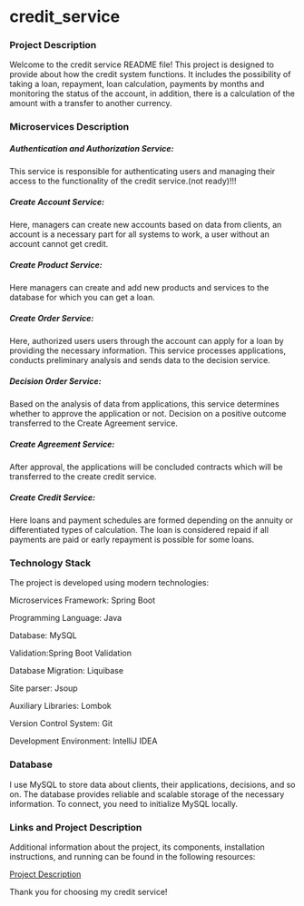 # credit_service
### Project Description

Welcome to the credit service README file! This project is designed to provide about how the credit system functions. It includes the possibility of taking a loan, repayment, loan calculation, payments by months and monitoring the status of the account, in addition, there is a calculation of the amount with a transfer to another currency.

### Microservices Description

##### Authentication and Authorization Service: 
This service is responsible for authenticating users and managing their access to the functionality of the credit service.(not ready)!!!

##### Create Account Service: 
Here, managers can create new accounts based on data from clients, an account is a necessary part for all systems to work, a user without an account cannot get credit.

##### Create Product Service: 
Here managers can create and add new products and services to the database for which you can get a loan.

##### Create Order Service: 
Here, authorized users users through the account can apply for a loan by providing the necessary information. This service processes applications, conducts preliminary analysis and sends data to the decision service.

##### Decision Order Service: 
Based on the analysis of data from applications, this service determines whether to approve the application or not. Decision on a positive outcome transferred to the Create Agreement service.

##### Create Agreement Service:
After approval, the applications will be concluded contracts which will be transferred to the create credit service.

##### Create Credit Service:
Here loans and payment schedules are formed depending on the annuity or differentiated types of calculation. The loan is considered repaid if all payments are paid or early repayment is possible for some loans.


### Technology Stack

The project is developed using modern technologies: 

Microservices Framework: Spring Boot 

Programming Language: Java 

Database: MySQL 

Validation:Spring Boot Validation

Database Migration: Liquibase

Site parser: Jsoup

Auxiliary Libraries: Lombok

Version Control System: Git

Development Environment: IntelliJ IDEA

### Database

I use MySQL to store data about clients, their applications, decisions, and so on. The database provides reliable and scalable storage of the necessary information. To connect, you need to initialize MySQL locally.

### Links and Project Description

Additional information about the project, its components, installation instructions, and running can be found in the following resources:

[Project Description](https://drive.google.com/drive/folders/1CwP-yQFr2-55s3xf3Yw96rgKyAaC0CZE)

Thank you for choosing my credit service!




